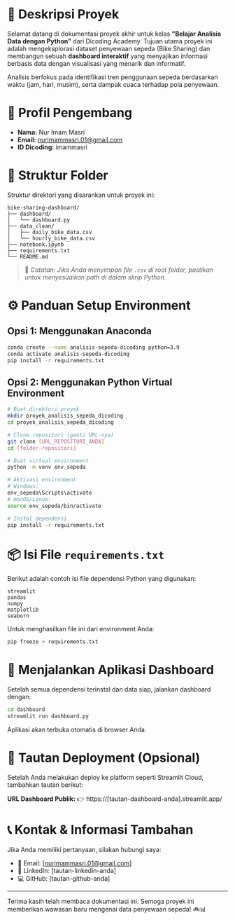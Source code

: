 # 📌 Deskripsi Proyek

Selamat datang di dokumentasi proyek akhir untuk kelas **"Belajar Analisis Data dengan Python"** dari Dicoding Academy. Tujuan utama proyek ini adalah mengeksplorasi dataset penyewaan sepeda (Bike Sharing) dan membangun sebuah **dashboard interaktif** yang menyajikan informasi berbasis data dengan visualisasi yang menarik dan informatif.

Analisis berfokus pada identifikasi tren penggunaan sepeda berdasarkan waktu (jam, hari, musim), serta dampak cuaca terhadap pola penyewaan.

# 👤 Profil Pengembang

* **Nama:** Nur Imam Masri
* **Email:** [nurimammasri.01@gmail.com](mailto:nurimammasri.01@gmail.com)
* **ID Dicoding:** imammasri

# 📂 Struktur Folder

Struktur direktori yang disarankan untuk proyek ini:

```
bike-sharing-dashboard/
├── dashboard/
│   └── dashboard.py
├── data_clean/
│   ├── daily_bike_data.csv
│   └── hourly_bike_data.csv
├── notebook.ipynb
├── requirements.txt
└── README.md
```

> 📝 *Catatan: Jika Anda menyimpan file `.csv` di root folder, pastikan untuk menyesuaikan path di dalam skrip Python.*

# ⚙️ Panduan Setup Environment

## Opsi 1: Menggunakan Anaconda

```bash
conda create --name analisis-sepeda-dicoding python=3.9
conda activate analisis-sepeda-dicoding
pip install -r requirements.txt
```

## Opsi 2: Menggunakan Python Virtual Environment

```bash
# Buat direktori proyek
mkdir proyek_analisis_sepeda_dicoding
cd proyek_analisis_sepeda_dicoding

# Clone repositori (ganti URL-nya)
git clone [URL_REPOSITORI_ANDA]
cd [folder-repositori]

# Buat virtual environment
python -m venv env_sepeda

# Aktivasi environment
# Windows:
env_sepeda\Scripts\activate
# macOS/Linux:
source env_sepeda/bin/activate

# Instal dependensi
pip install -r requirements.txt
```

# 📦 Isi File `requirements.txt`

Berikut adalah contoh isi file dependensi Python yang digunakan:

```
streamlit
pandas
numpy
matplotlib
seaborn
```

Untuk menghasilkan file ini dari environment Anda:

```bash
pip freeze > requirements.txt
```

# 🚀 Menjalankan Aplikasi Dashboard

Setelah semua dependensi terinstal dan data siap, jalankan dashboard dengan:

```bash
cd dashboard
streamlit run dashboard.py
```

Aplikasi akan terbuka otomatis di browser Anda.

# 🔗 Tautan Deployment (Opsional)

Setelah Anda melakukan deploy ke platform seperti Streamlit Cloud, tambahkan tautan berikut:

**URL Dashboard Publik:**
👉 https\://\[tautan-dashboard-anda].streamlit.app/

# 📞 Kontak & Informasi Tambahan

Jika Anda memiliki pertanyaan, silakan hubungi saya:

* 📧 Email: \[[nurimammasri.01@gmail.com](mailto:nurimammasri.01@gmail.com)]
* 💼 LinkedIn: \[tautan-linkedin-anda]
* 💻 GitHub: \[tautan-github-anda]

---

Terima kasih telah membaca dokumentasi ini. Semoga proyek ini memberikan wawasan baru mengenai data penyewaan sepeda! 🚲📊
